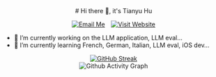 <div align="center">
# Hi there 👋, it's Tianyu Hu
</div>

<p align="center">
  <a href="mailto:tyrionhuu@gmail.com" style="display: inline-block; margin-right: 10px;">
    <img src="https://img.shields.io/badge/Email-Me-blue" alt="Email Me"/>
  </a>
  <a href="https://tyrionhuu.github.io" style="display: inline-block;">
    <img src="https://img.shields.io/badge/Website-Visit-brightgreen" alt="Visit Website"/>
  </a>
</p>

- 🔭 I’m currently working on the LLM application, LLM eval… 
- 🌱 I’m currently learning French, German, Italian, LLM eval, iOS dev…

<div align="center">
  <a href="https://git.io/streak-stats">
    <img src="https://github-readme-streak-stats-two-gules.vercel.app/?user=tyrionhuu" alt="GitHub Streak"/>
  </a>
</div>


<div align="center">
  <img src="https://activity-graph-pearl.vercel.app/graph?username=tyrionhuu&custom_title=Tianyu%20Hu's%20Github%20Activity&hide_border=true&theme=github-compact" alt="Github Activity Graph"/>
</div>
